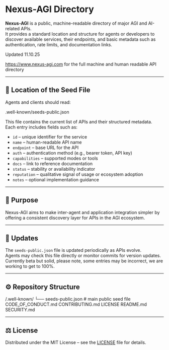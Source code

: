 # Nexus-AGI Directory

**Nexus-AGI** is a public, machine-readable directory of major AGI and AI-related APIs.  
It provides a standard location and structure for agents or developers to discover available services, their endpoints, and basic metadata such as authentication, rate limits, and documentation links.

Updated 11.10.25

https://www.nexus-agi.com for the full machine and human readable API directory

---

## 📍 Location of the Seed File

Agents and clients should read:

.well-known/seeds-public.json


This file contains the current list of APIs and their structured metadata.  
Each entry includes fields such as:

- `id` – unique identifier for the service  
- `name` – human-readable API name  
- `endpoint` – base URL for the API  
- `auth` – authentication method (e.g., bearer token, API key)  
- `capabilities` – supported modes or tools  
- `docs` – link to reference documentation  
- `status` – stability or availability indicator  
- `reputation` – qualitative signal of usage or ecosystem adoption  
- `notes` – optional implementation guidance

---

## 🧭 Purpose

Nexus-AGI aims to make inter-agent and application integration simpler by offering a consistent discovery layer for APIs in the AGI ecosystem.

---

## 🔄 Updates

The `seeds-public.json` file is updated periodically as APIs evolve.  
Agents may check this file directly or monitor commits for version updates.
Currently beta but solid, please note, some entries may be incorrect, we are working to get to 100%.

---

## ⚙️ Repository Structure

/.well-known/
└── seeds-public.json # main public seed file
CODE_OF_CONDUCT.md
CONTRIBUTING.md
LICENSE
README.md
SECURITY.md


---

## ⚖️ License

Distributed under the MIT License – see the [LICENSE](LICENSE) file for details.
